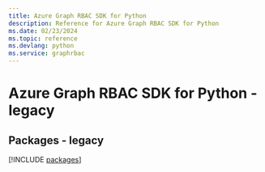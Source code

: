 ```yaml
---
title: Azure Graph RBAC SDK for Python
description: Reference for Azure Graph RBAC SDK for Python
ms.date: 02/23/2024
ms.topic: reference
ms.devlang: python
ms.service: graphrbac
---
```

# Azure Graph RBAC SDK for Python - legacy
## Packages - legacy
[!INCLUDE [packages](graph-rbac-index.md)]
